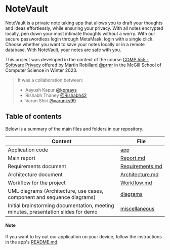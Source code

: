 # NoteVault

NoteVault is a private note taking app that allows you to draft your thoughts and ideas effortlessly, while ensuring your privacy. With all notes encrypted locally, pen down your most intimate thoughts without a worry. With our secure passwordless login through MetaMask, login with a single click. Choose whether you want to save your notes locally or in a remote database. With NoteVault, your notes are safe with you.

This project
was developed in the context of the course [COMP 555 - Software
Privacy](https://www.cs.mcgill.ca/~martin/teaching/comp555-winter-2023.html)
offered by Martin Robillard [@prmr](https://github.com/prmr) in the McGill School of Computer Science in
Winter 2023.

> It was a collaboration between:
> - Aayush Kapur [@kpraays](https://github.com/kpraays)
> - Rishabh Thaney [@Rishabh42](https://github.com/Rishabh42)
> - Varun Shiri [@varunks99](https://github.com/varunks99)

## Table of contents

Below is a summary of the main files and folders in our repository.

| Content                                                                            | File                               |
| ---------------------------------------------------------------------------------- | ---------------------------------- |
| Application code                                                                   | [app](app/)                        |
| Main report                                                                        | [Report.md](Report.md)             |
| Requirements document                                                              | [Requirements.md](Requirements.md) |
| Architecture document                                                              | [Architecture.md](Architecture.md) |
| Workflow for the project                                                           | [Workflow.md](Workflow.md)         |
| UML diagrams (Architecture, use cases, component and sequence diagrams)            | [diagrams](diagrams/)              |
| Initial brainstorming documentation, meeting minutes, presentation slides for demo | [miscellaneous](miscellaneous/)    |

#### Note

If you want to try out our application on your device, follow the instructions in the app's [README.md](app/README.md).
